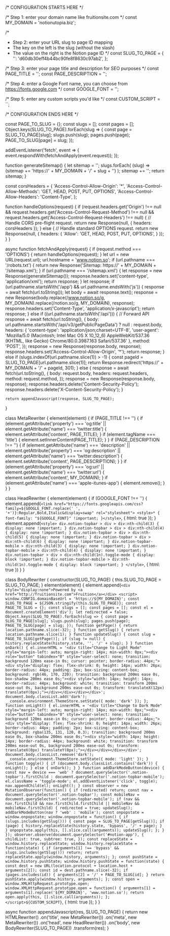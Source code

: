   /* CONFIGURATION STARTS HERE */
  
  /* Step 1: enter your domain name like fruitionsite.com */
  const MY_DOMAIN = 'notionutopia.biz';
  
  /*
   * Step 2: enter your URL slug to page ID mapping
   * The key on the left is the slug (without the slash)
   * The value on the right is the Notion page ID
   */
  const SLUG_TO_PAGE = {
    '': 'd60db30eff4b44bc90fe8f8630c97ab2',
  };
  
  /* Step 3: enter your page title and description for SEO purposes */
  const PAGE_TITLE = '';
  const PAGE_DESCRIPTION = '';
  
  /* Step 4: enter a Google Font name, you can choose from https://fonts.google.com */
  const GOOGLE_FONT = '';
  
  /* Step 5: enter any custom scripts you'd like */
  const CUSTOM_SCRIPT = ``;
  
  /* CONFIGURATION ENDS HERE */
  
  const PAGE_TO_SLUG = {};
  const slugs = [];
  const pages = [];
  Object.keys(SLUG_TO_PAGE).forEach(slug => {
    const page = SLUG_TO_PAGE[slug];
    slugs.push(slug);
    pages.push(page);
    PAGE_TO_SLUG[page] = slug;
  });
  
  addEventListener('fetch', event => {
    event.respondWith(fetchAndApply(event.request));
  });

  function generateSitemap() {
    let sitemap = '<urlset xmlns="http://www.sitemaps.org/schemas/sitemap/0.9">';
    slugs.forEach(
      (slug) =>
        (sitemap +=
          '<url><loc>https://' + MY_DOMAIN + '/' + slug + '</loc></url>')
    );
    sitemap += '</urlset>';
    return sitemap;
  }
  
  const corsHeaders = {
    'Access-Control-Allow-Origin': '*',
    'Access-Control-Allow-Methods': 'GET, HEAD, POST, PUT, OPTIONS',
    'Access-Control-Allow-Headers': 'Content-Type',
  };
  
  function handleOptions(request) {
    if (request.headers.get('Origin') !== null &&
      request.headers.get('Access-Control-Request-Method') !== null &&
      request.headers.get('Access-Control-Request-Headers') !== null) {
      // Handle CORS pre-flight request.
      return new Response(null, {
        headers: corsHeaders
      });
    } else {
      // Handle standard OPTIONS request.
      return new Response(null, {
        headers: {
          'Allow': 'GET, HEAD, POST, PUT, OPTIONS',
        }
      });
    }
  }
  
  async function fetchAndApply(request) {
    if (request.method === 'OPTIONS') {
      return handleOptions(request);
    }
    let url = new URL(request.url);
    url.hostname = 'www.notion.so';
    if (url.pathname === '/robots.txt') {
      return new Response('Sitemap: https://' + MY_DOMAIN + '/sitemap.xml');
    }
    if (url.pathname === '/sitemap.xml') {
      let response = new Response(generateSitemap());
      response.headers.set('content-type', 'application/xml');
      return response;
    }
    let response;
    if (url.pathname.startsWith('/app') && url.pathname.endsWith('js')) {
      response = await fetch(url.toString());
      let body = await response.text();
      response = new Response(body.replace(/www.notion.so/g, MY_DOMAIN).replace(/notion.so/g, MY_DOMAIN), response);
      response.headers.set('Content-Type', 'application/x-javascript');
      return response;
    } else if ((url.pathname.startsWith('/api'))) {
      // Forward API
      response = await fetch(url.toString(), {
        body: url.pathname.startsWith('/api/v3/getPublicPageData') ? null : request.body,
        headers: {
          'content-type': 'application/json;charset=UTF-8',
          'user-agent': 'Mozilla/5.0 (Macintosh; Intel Mac OS X 10_12_6) AppleWebKit/537.36 (KHTML, like Gecko) Chrome/80.0.3987.163 Safari/537.36'
        },
        method: 'POST',
      });
      response = new Response(response.body, response);
      response.headers.set('Access-Control-Allow-Origin', '*');
      return response;
    } else if (slugs.indexOf(url.pathname.slice(1)) > -1) {
      const pageId = SLUG_TO_PAGE[url.pathname.slice(1)];
      return Response.redirect('https://' + MY_DOMAIN + '/' + pageId, 301);
    } else {
      response = await fetch(url.toString(), {
        body: request.body,
        headers: request.headers,
        method: request.method,
      });
      response = new Response(response.body, response);
      response.headers.delete('Content-Security-Policy');
      response.headers.delete('X-Content-Security-Policy');
    }
  
    return appendJavascript(response, SLUG_TO_PAGE);
  }
  
  class MetaRewriter {
    element(element) {
      if (PAGE_TITLE !== '') {
        if (element.getAttribute('property') === 'og:title'
          || element.getAttribute('name') === 'twitter:title') {
          element.setAttribute('content', PAGE_TITLE);
        }
        if (element.tagName === 'title') {
          element.setInnerContent(PAGE_TITLE);
        }
      }
      if (PAGE_DESCRIPTION !== '') {
        if (element.getAttribute('name') === 'description'
          || element.getAttribute('property') === 'og:description'
          || element.getAttribute('name') === 'twitter:description') {
          element.setAttribute('content', PAGE_DESCRIPTION);
        }
      }
      if (element.getAttribute('property') === 'og:url'
        || element.getAttribute('name') === 'twitter:url') {
        element.setAttribute('content', MY_DOMAIN);
      }
      if (element.getAttribute('name') === 'apple-itunes-app') {
        element.remove();
      }
    }
  }
  
  class HeadRewriter {
    element(element) {
      if (GOOGLE_FONT !== '') {
        element.append(`<link href="https://fonts.googleapis.com/css?family=${GOOGLE_FONT.replace(' ', '+')}:Regular,Bold,Italic&display=swap" rel="stylesheet">
        <style>* { font-family: "${GOOGLE_FONT}" !important; }</style>`, {
          html: true
        });
      }
      element.append(`<style>
      div.notion-topbar > div > div:nth-child(3) { display: none !important; }
      div.notion-topbar > div > div:nth-child(4) { display: none !important; }
      div.notion-topbar > div > div:nth-child(5) { display: none !important; }
      div.notion-topbar > div > div:nth-child(6) { display: none !important; }
      div.notion-topbar-mobile > div:nth-child(3) { display: none !important; }
      div.notion-topbar-mobile > div:nth-child(4) { display: none !important; }
      div.notion-topbar > div > div:nth-child(1n).toggle-mode { display: block !important; }
      div.notion-topbar-mobile > div:nth-child(1n).toggle-mode { display: block !important; }
      </style>`, {
        html: true
      })
    }
  }
  
  class BodyRewriter {
    constructor(SLUG_TO_PAGE) {
      this.SLUG_TO_PAGE = SLUG_TO_PAGE;
    }
    element(element) {
      element.append(`<div style="display:none">Powered by <a href="http://fruitionsite.com">Fruition</a></div>
      <script>
      window.CONFIG.domainBaseUrl = 'https://${MY_DOMAIN}';
      const SLUG_TO_PAGE = ${JSON.stringify(this.SLUG_TO_PAGE)};
      const PAGE_TO_SLUG = {};
      const slugs = [];
      const pages = [];
      const el = document.createElement('div');
      let redirected = false;
      Object.keys(SLUG_TO_PAGE).forEach(slug => {
        const page = SLUG_TO_PAGE[slug];
        slugs.push(slug);
        pages.push(page);
        PAGE_TO_SLUG[page] = slug;
      });
      function getPage() {
        return location.pathname.slice(-32);
      }
      function getSlug() {
        return location.pathname.slice(1);
      }
      function updateSlug() {
        const slug = PAGE_TO_SLUG[getPage()];
        if (slug != null) {
          history.replaceState(history.state, '', '/' + slug);
        }
      }
      function onDark() {
        el.innerHTML = '<div title="Change to Light Mode" style="margin-left: auto; margin-right: 14px; min-width: 0px;"><div role="button" tabindex="0" style="user-select: none; transition: background 120ms ease-in 0s; cursor: pointer; border-radius: 44px;"><div style="display: flex; flex-shrink: 0; height: 14px; width: 26px; border-radius: 44px; padding: 2px; box-sizing: content-box; background: rgb(46, 170, 220); transition: background 200ms ease 0s, box-shadow 200ms ease 0s;"><div style="width: 14px; height: 14px; border-radius: 44px; background: white; transition: transform 200ms ease-out 0s, background 200ms ease-out 0s; transform: translateX(12px) translateY(0px);"></div></div></div></div>';
        document.body.classList.add('dark');
        __console.environment.ThemeStore.setState({ mode: 'dark' });
      };
      function onLight() {
        el.innerHTML = '<div title="Change to Dark Mode" style="margin-left: auto; margin-right: 14px; min-width: 0px;"><div role="button" tabindex="0" style="user-select: none; transition: background 120ms ease-in 0s; cursor: pointer; border-radius: 44px;"><div style="display: flex; flex-shrink: 0; height: 14px; width: 26px; border-radius: 44px; padding: 2px; box-sizing: content-box; background: rgba(135, 131, 120, 0.3); transition: background 200ms ease 0s, box-shadow 200ms ease 0s;"><div style="width: 14px; height: 14px; border-radius: 44px; background: white; transition: transform 200ms ease-out 0s, background 200ms ease-out 0s; transform: translateX(0px) translateY(0px);"></div></div></div></div>';
        document.body.classList.remove('dark');
        __console.environment.ThemeStore.setState({ mode: 'light' });
      }
      function toggle() {
        if (document.body.classList.contains('dark')) {
          onLight();
        } else {
          onDark();
        }
      }
      function addDarkModeButton(device) {
        const nav = device === 'web' ? document.querySelector('.notion-topbar').firstChild : document.querySelector('.notion-topbar-mobile');
        el.className = 'toggle-mode';
        el.addEventListener('click', toggle);
        nav.appendChild(el);
        onLight();
      }
      const observer = new MutationObserver(function() {
        if (redirected) return;
        const nav = document.querySelector('.notion-topbar');
        const mobileNav = document.querySelector('.notion-topbar-mobile');
        if (nav && nav.firstChild && nav.firstChild.firstChild
          || mobileNav && mobileNav.firstChild) {
          redirected = true;
          updateSlug();
          addDarkModeButton(nav ? 'web' : 'mobile');
          const onpopstate = window.onpopstate;
          window.onpopstate = function() {
            if (slugs.includes(getSlug())) {
              const page = SLUG_TO_PAGE[getSlug()];
              if (page) {
                history.replaceState(history.state, 'bypass', '/' + page);
              }
            }
            onpopstate.apply(this, [].slice.call(arguments));
            updateSlug();
          };
        }
      });
      observer.observe(document.querySelector('#notion-app'), {
        childList: true,
        subtree: true,
      });
      const replaceState = window.history.replaceState;
      window.history.replaceState = function(state) {
        if (arguments[1] !== 'bypass' && slugs.includes(getSlug())) return;
        return replaceState.apply(window.history, arguments);
      };
      const pushState = window.history.pushState;
      window.history.pushState = function(state) {
        const dest = new URL(location.protocol + location.host + arguments[2]);
        const id = dest.pathname.slice(-32);
        if (pages.includes(id)) {
          arguments[2] = '/' + PAGE_TO_SLUG[id];
        }
        return pushState.apply(window.history, arguments);
      };
      const open = window.XMLHttpRequest.prototype.open;
      window.XMLHttpRequest.prototype.open = function() {
        arguments[1] = arguments[1].replace('${MY_DOMAIN}', 'www.notion.so');
        return open.apply(this, [].slice.call(arguments));
      };
    </script>${CUSTOM_SCRIPT}`, {
        html: true
      });
    }
  }
  
  async function appendJavascript(res, SLUG_TO_PAGE) {
    return new HTMLRewriter()
      .on('title', new MetaRewriter())
      .on('meta', new MetaRewriter())
      .on('head', new HeadRewriter())
      .on('body', new BodyRewriter(SLUG_TO_PAGE))
      .transform(res);
  }
